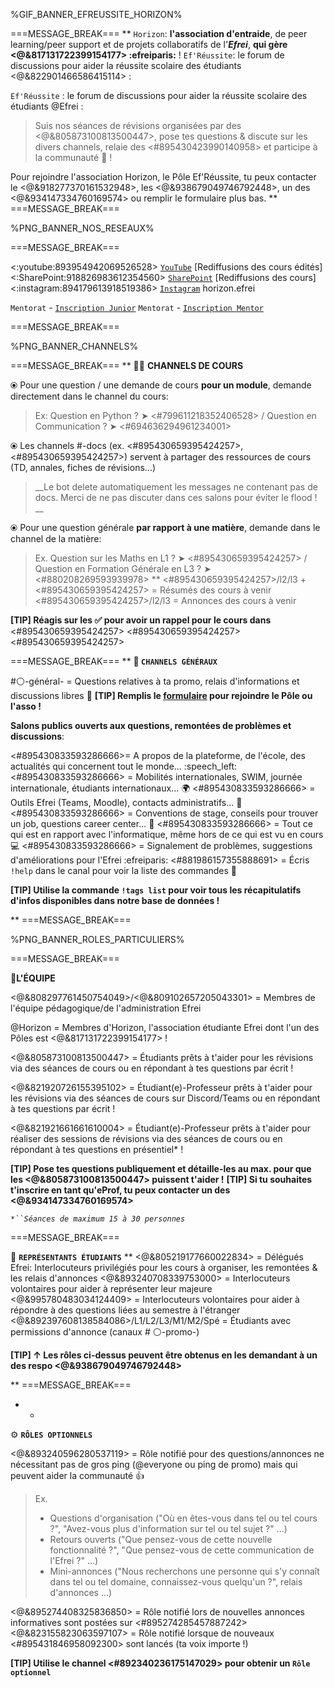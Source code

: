 %GIF_BANNER_EFREUSSITE_HORIZON%

===MESSAGE_BREAK===
 **
`Horizon`: **l'association d'entraide**, de peer learning/peer support et de projets collaboratifs de l'***Efrei***, **qui gère <@&817131722399154177> :efreiparis:** ! `Ef'Réussite`: le forum de discussions pour aider la réussite scolaire des étudiants <@&822901466586415114> : 

`Ef'Réussite` : le forum de discussions pour aider la réussite scolaire des étudiants @Efrei :
> Suis nos séances de révisions organisées par des <@&805873100813500447>, pose tes questions & discute sur les divers channels, relaie des <#895430423990140958> et participe à la communauté :100: !

Pour rejoindre l'association Horizon, le Pôle Ef'Réussite, tu peux contacter le <@&918277370161532948>, les <@&938679049746792448>, un des <@&934147334760169574> ou remplir le formulaire plus bas. 
  ** 
===MESSAGE_BREAK===

%PNG_BANNER_NOS_RESEAUX%

===MESSAGE_BREAK===
 
<:youtube:893954942069526528> [`YouTube`](https://bit.ly/HorizonYouTube) [Rediffusions des cours édités]
<:SharePoint:918826983612354560> [`SharePoint`](https://bit.ly/EfRéussiteSP) [Rediffusions des cours] 
<:instagram:894179613918519386> [`Instagram`](https://bit.ly/HorizonInstagram) horizon.efrei

`Mentorat` - [`Inscription Junior`](https://bit.ly/HorizonJunior)
`Mentorat` - [`Inscription Mentor`](https://bit.ly/HorizonMentor)
  

===MESSAGE_BREAK===

%PNG_BANNER_CHANNELS%

===MESSAGE_BREAK===
 **
:teacher: __**CHANNELS DE COURS**__

⦿ Pour une question / une demande de cours __pour un module__, demande directement dans le channel du cours: 
> Ex: Question en Python ? ➤ <#799611218352406528> / Question en Communication ? ➤ <#694636294961234001> 

⦿ Les channels #<module>-docs (ex. <#895430659395424257>, <#895430659395424257>) servent à partager des ressources de cours (TD, annales, fiches de révisions...) 
> __Le bot delete automatiquement les messages ne contenant pas de docs. Merci de ne pas discuter dans ces salons pour éviter le flood ! __

⦿ Pour une question générale __par rapport à une matière__, demande dans le channel de la matière: 
> Ex. Question sur les Maths en L1 ? ➤ <#895430659395424257> / Question en Formation Générale en L3 ? ➤ <#880208269593939978>
  **
<#895430659395424257>/l2/l3 + <#895430659395424257> = Résumés des cours à venir <#895430659395424257>/l2/l3 = Annonces des cours à venir 

**[TIP] Réagis sur les :white_check_mark: pour avoir un rappel pour le cours dans** <#895430659395424257> <#895430659395424257> <#895430659395424257>
 

===MESSAGE_BREAK===
 **
__**:book: `CHANNELS GÉNÉRAUX`**__

#:white_circle:-général-<promo> = Questions relatives à ta promo, relais d'informations et discussions libres :speech_balloon: 
**[TIP] Remplis le [formulaire](https://bit.ly/EfRéussiteRecrute) pour rejoindre le Pôle ou l'asso !** 

__Salons publics ouverts aux **questions, remontées de problèmes et discussions**__: 

<#895430833593286666>= A propos de la plateforme, de l'école, des actualités qui concernent tout le monde... :speech_left:
<#895430833593286666> = Mobilités internationales, SWIM, journée internationale, étudiants internationaux... :earth_africa:
<#895430833593286666> = Outils Efrei (Teams, Moodle), contacts administratifs... :school_satchel:
<#895430833593286666> = Conventions de stage, conseils pour trouver un job, questions career center... :briefcase:
<#895430833593286666> = Tout ce qui est en rapport avec l'informatique, même hors de ce qui est vu en cours :computer:
<#895430833593286666> = Signalement de problèmes, suggestions d'améliorations pour l'Efrei  :efreiparis:
<#881986157355888691> = Écris `!help` dans le canal pour voir la liste des commandes :robot:

**[TIP] Utilise la commande `!tags list` pour voir tous les récapitulatifs d'infos disponibles dans notre base de données !**
 
**
===MESSAGE_BREAK===

%PNG_BANNER_ROLES_PARTICULIERS%

===MESSAGE_BREAK===
 
:compass:__**L'ÉQUIPE**__ 

<@&808297761450754049>/<@&809102657205043301> = Membres de l'équipe pédagogique/de l'administration Efrei 

@Horizon = Membres d'Horizon, l'association étudiante Efrei dont l'un des Pôles est <@&817131722399154177> ! 

<@&805873100813500447> = Étudiants prêts à t'aider pour les révisions via des séances de cours ou en répondant à tes questions par écrit ! 

<@&821920726155395102> = Étudiant(e)-Professeur prêts à t'aider pour les révisions via des séances de cours sur Discord/Teams ou en répondant à tes questions par écrit !

<@&821921661661610004> = Étudiant(e)-Professeur prêts à t'aider pour réaliser des sessions de révisions via des séances de cours ou en répondant à tes questions en présentiel* !

**[TIP] Pose tes questions publiquement et détaille-les au max. pour que les <@&805873100813500447> puissent t'aider !**
**[TIP] Si tu souhaites t'inscrire en tant qu'eProf, tu peux contacter  un des <@&934147334760169574>**

*`*``Séances de maximum 15 à 30 personnes`*
  

===MESSAGE_BREAK===
 
🎩 __**`REPRÉSENTANTS ÉTUDIANTS`**__
**
<@&805219177660022834> = Délégués Efrei: Interlocuteurs privilégiés pour les cours à organiser, les remontées & les relais d'annonces
<@&893240708339753000> = Interlocuteurs volontaires pour aider à représenter leur majeure
<@&995780483034124409> = Interlocuteurs volontaires pour aider à répondre à des questions liées au semestre à l'étranger
<@&892397608138584086>/L1/L2/L3/M1/M2/Spé = Étudiants avec permissions d'annonce (canaux # ⚪-promo-<promo>)

**[TIP] ↑ Les rôles ci-dessus peuvent être obtenus en les demandant à un des respo <@&938679049746792448>**
   
**
===MESSAGE_BREAK===
 * *
⚙️ __**`RÔLES OPTIONNELS`**__

<@&893240596280537119> = Rôle notifié pour des questions/annonces ne nécessitant pas de gros ping (@everyone ou ping de promo) mais qui peuvent aider la communauté 👍
> Ex. 
> - Questions d'organisation ("Où en êtes-vous dans tel ou tel cours ?", "Avez-vous plus d'information sur tel ou tel sujet ?" ...)
> - Retours ouverts ("Que pensez-vous de cette nouvelle fonctionnalité ?", "Que pensez-vous de cette communication de l'Efrei ?" ...)
> - Mini-annonces ("Nous recherchons une personne qui s'y connaît dans tel ou tel domaine, connaissez-vous quelqu'un ?", relais d'annonces ...)

<@&895274408325836850> = Rôle notifié lors de nouvelles annonces informatives sont postées sur <#895274285457887242>
<@&823155823063597107> = Rôle notifié lorsque de nouveaux <#895431846958092300> sont lancés (ta voix importe !)

**[TIP] Utilise le channel <#892340236175147029> pour obtenir un `Rôle optionnel`**

